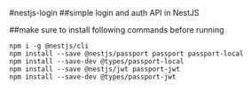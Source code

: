 #nestjs-login
##simple login and auth API in NestJS

##make sure to install following commands before running
```
npm i -g @nestjs/cli 
npm install --save @nestjs/passport passport passport-local 
npm install --save-dev @types/passport-local 
npm install --save @nestjs/jwt passport-jwt 
npm install --save-dev @types/passport-jwt 
```
